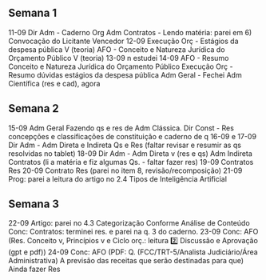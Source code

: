 ## Semana 1
11-09 
Dir Adm - Caderno Org Adm
Contratos - Lendo matéria: parei em 6) Convocação do Licitante Vencedor
12-09
Execução Orç - Estágios da despesa pública V (teoria)
AFO - Conceito e Natureza Jurídica do Orçamento Público V (teoria)
13-09
n estudei
14-09
AFO - Resumo Conceito e Natureza Jurídica do Orçamento Público 
Execução Orç - Resumo dúvidas estágios da despesa pública
Adm Geral - Fechei Adm Científica (res e cad), agora 

## Semana 2
15-09
Adm Geral Fazendo qs e res de Adm Clássica.
Dir Const - Res concepções e classificações de constituição e caderno de q
16-09 e 17-09
Dir Adm - Adm Direta e Indireta Qs e Res (faltar revisar e resumir as qs resolvidas no tablet)
18-09
Dir Adm - Adm Direta v (res e qs) Adm Indireta 
Contratos (li a matéria e fiz algumas Qs. - faltar fazer res)
19-09 
Contratos Res
20-09
Contrato Res (parei no item 8, revisão/recomposição)
21-09 
Prog: parei a leitura do artigo no 2.4 Tipos de Inteligência Artificial 

## Semana 3
22-09
Artigo: parei no 4.3 Categorização Conforme Análise de Conteúdo 
Conc: Contratos: terminei res. e parei na q. 3 do caderno.
23-09
Conc: AFO (Res. Conceito v, Princípios v e Ciclo orç.: leitura 2️⃣ Discussão e Aprovação (gpt e pdf))
24-09
Conc: AFO (PDF: Q. (FCC/TRT-5/Analista Judiciário/Área Administrativa) A previsão das receitas que serão destinadas para que)
Ainda fazer Res